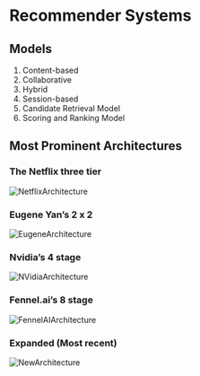 # Recommender Systems

## Models

1. Content-based
2. Collaborative
3. Hybrid
4. Session-based
5. Candidate Retrieval Model
6. Scoring and Ranking Model

## Most Prominent Architectures

### The Netflix three tier

![NetflixArchitecture](https://user-images.githubusercontent.com/62965911/219869068-e1741401-7747-4dad-96ac-86ef8c464a50.png)

### Eugene Yan’s 2 x 2

![EugeneArchitecture](https://user-images.githubusercontent.com/62965911/219869060-6d806aa8-1a5c-4cbf-8666-50b1e97a1d96.png)

### Nvidia’s 4 stage

![NVidiaArchitecture](https://user-images.githubusercontent.com/62965911/219869073-965985d3-1446-4f0e-862d-579c887b466c.png)

### Fennel.ai’s 8 stage

![FennelAIArchitecture](https://user-images.githubusercontent.com/62965911/219869067-4d8f355a-16f5-4604-b63e-09c0e4916881.png)

### Expanded (Most recent)

![NewArchitecture](https://user-images.githubusercontent.com/62965911/219869091-c04ea5ea-68dd-415d-8ef3-a8ab913fa1a0.png)
